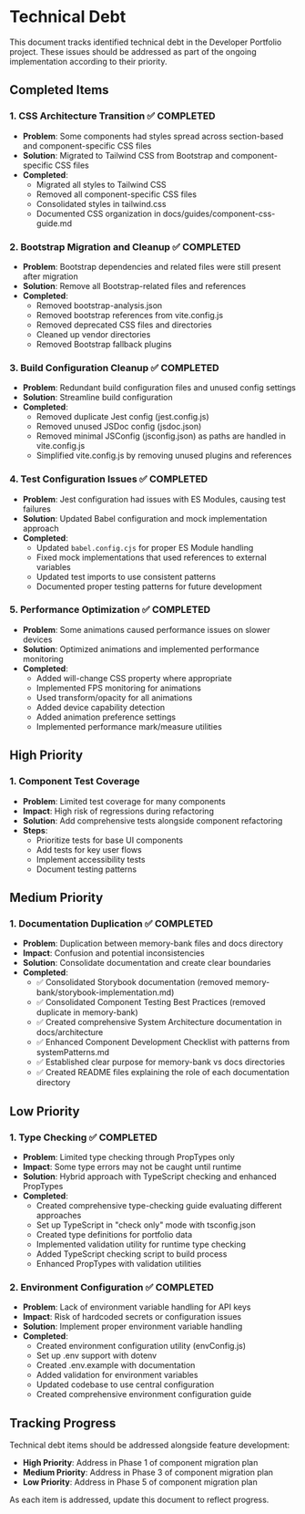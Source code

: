 # Technical Debt

This document tracks identified technical debt in the Developer Portfolio project. These issues should be addressed as part of the ongoing implementation according to their priority.

## Completed Items

### 1. CSS Architecture Transition ✅ COMPLETED

- **Problem**: Some components had styles spread across section-based and component-specific CSS files
- **Solution**: Migrated to Tailwind CSS from Bootstrap and component-specific CSS files
- **Completed**:
  - Migrated all styles to Tailwind CSS
  - Removed all component-specific CSS files
  - Consolidated styles in tailwind.css
  - Documented CSS organization in docs/guides/component-css-guide.md

### 2. Bootstrap Migration and Cleanup ✅ COMPLETED

- **Problem**: Bootstrap dependencies and related files were still present after migration
- **Solution**: Remove all Bootstrap-related files and references
- **Completed**:
  - Removed bootstrap-analysis.json
  - Removed bootstrap references from vite.config.js
  - Removed deprecated CSS files and directories
  - Cleaned up vendor directories
  - Removed Bootstrap fallback plugins

### 3. Build Configuration Cleanup ✅ COMPLETED

- **Problem**: Redundant build configuration files and unused config settings
- **Solution**: Streamline build configuration
- **Completed**:
  - Removed duplicate Jest config (jest.config.js)
  - Removed unused JSDoc config (jsdoc.json)
  - Removed minimal JSConfig (jsconfig.json) as paths are handled in vite.config.js
  - Simplified vite.config.js by removing unused plugins and references
  
### 4. Test Configuration Issues ✅ COMPLETED

- **Problem**: Jest configuration had issues with ES Modules, causing test failures
- **Solution**: Updated Babel configuration and mock implementation approach
- **Completed**:
  - Updated `babel.config.cjs` for proper ES Module handling
  - Fixed mock implementations that used references to external variables
  - Updated test imports to use consistent patterns
  - Documented proper testing patterns for future development

### 5. Performance Optimization ✅ COMPLETED

- **Problem**: Some animations caused performance issues on slower devices
- **Solution**: Optimized animations and implemented performance monitoring
- **Completed**:
  - Added will-change CSS property where appropriate
  - Implemented FPS monitoring for animations
  - Used transform/opacity for all animations
  - Added device capability detection
  - Added animation preference settings
  - Implemented performance mark/measure utilities

## High Priority

### 1. Component Test Coverage

- **Problem**: Limited test coverage for many components
- **Impact**: High risk of regressions during refactoring
- **Solution**: Add comprehensive tests alongside component refactoring
- **Steps**:
  - Prioritize tests for base UI components
  - Add tests for key user flows
  - Implement accessibility tests
  - Document testing patterns

## Medium Priority

### 1. Documentation Duplication ✅ COMPLETED

- **Problem**: Duplication between memory-bank files and docs directory
- **Impact**: Confusion and potential inconsistencies
- **Solution**: Consolidate documentation and create clear boundaries
- **Completed**:
  - ✅ Consolidated Storybook documentation (removed memory-bank/storybook-implementation.md)
  - ✅ Consolidated Component Testing Best Practices (removed duplicate in memory-bank)
  - ✅ Created comprehensive System Architecture documentation in docs/architecture
  - ✅ Enhanced Component Development Checklist with patterns from systemPatterns.md
  - ✅ Established clear purpose for memory-bank vs docs directories
  - ✅ Created README files explaining the role of each documentation directory

## Low Priority

### 1. Type Checking ✅ COMPLETED

- **Problem**: Limited type checking through PropTypes only
- **Impact**: Some type errors may not be caught until runtime
- **Solution**: Hybrid approach with TypeScript checking and enhanced PropTypes
- **Completed**:
  - Created comprehensive type-checking guide evaluating different approaches
  - Set up TypeScript in "check only" mode with tsconfig.json
  - Created type definitions for portfolio data
  - Implemented validation utility for runtime type checking
  - Added TypeScript checking script to build process
  - Enhanced PropTypes with validation utilities

### 2. Environment Configuration ✅ COMPLETED

- **Problem**: Lack of environment variable handling for API keys
- **Impact**: Risk of hardcoded secrets or configuration issues
- **Solution**: Implement proper environment variable handling
- **Completed**:
  - Created environment configuration utility (envConfig.js)
  - Set up .env support with dotenv
  - Created .env.example with documentation
  - Added validation for environment variables
  - Updated codebase to use central configuration
  - Created comprehensive environment configuration guide

## Tracking Progress

Technical debt items should be addressed alongside feature development:

- **High Priority**: Address in Phase 1 of component migration plan
- **Medium Priority**: Address in Phase 3 of component migration plan
- **Low Priority**: Address in Phase 5 of component migration plan

As each item is addressed, update this document to reflect progress.
